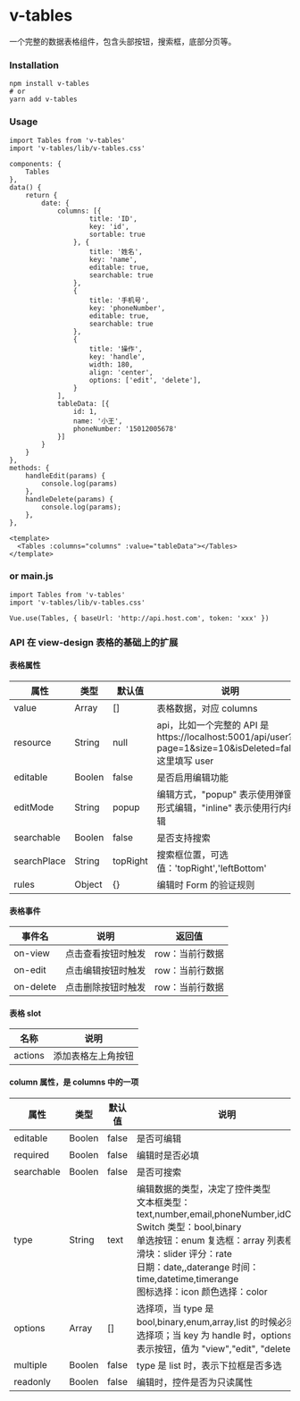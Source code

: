 # v-tables
一个完整的数据表格组件，包含头部按钮，搜索框，底部分页等。

### Installation
```
npm install v-tables
# or
yarn add v-tables
```
### Usage
```
import Tables from 'v-tables'
import 'v-tables/lib/v-tables.css'

components: {
    Tables
},
data() {
    return {
        date: {
            columns: [{
                    title: 'ID',
                    key: 'id',
                    sortable: true
                }, {
                    title: '姓名',
                    key: 'name',
                    editable: true,
                    searchable: true
                },
                {
                    title: '手机号',
                    key: 'phoneNumber',
                    editable: true,
                    searchable: true
                },
                {
                    title: '操作',
                    key: 'handle',
                    width: 180,
                    align: 'center',
                    options: ['edit', 'delete'],
                }
            ],
            tableData: [{
                id: 1,
                name: '小王',
                phoneNumber: '15012005678'
            }]
        }
    }
},
methods: {
    handleEdit(params) {
        console.log(params)
    },
    handleDelete(params) {
        console.log(params);
    },
},
```

```
<template>
  <Tables :columns="columns" :value="tableData"></Tables>
</template>
```

### or main.js
```
import Tables from 'v-tables'
import 'v-tables/lib/v-tables.css'

Vue.use(Tables, { baseUrl: 'http://api.host.com', token: 'xxx' })
```

### API 在 view-design 表格的基础上的扩展

#### 表格属性

属性        | 类型   | 默认值    | 说明
------------|--------|----------|------
value       | Array  | []       | 表格数据，对应 columns
resource    | String | null     | api，比如一个完整的 API 是 https://localhost:5001/api/user?page=1&size=10&isDeleted=false, 这里填写 user
editable    | Boolen | false    | 是否启用编辑功能
editMode    | String | popup    | 编辑方式，"popup" 表示使用弹窗的形式编辑，"inline" 表示使用行内编辑
searchable  | Boolen | false    | 是否支持搜索
searchPlace | String | topRight | 搜索框位置，可选值：'topRight','leftBottom'
rules       | Object | {}       | 编辑时 Form 的验证规则

#### 表格事件

事件名      | 说明             | 返回值
-----------|------------------|--------
on-view    | 点击查看按钮时触发 | row：当前行数据
on-edit    | 点击编辑按钮时触发 | row：当前行数据
on-delete  | 点击删除按钮时触发 | row：当前行数据

#### 表格 slot

名称    | 说明
--------|------
actions | 添加表格左上角按钮


#### column 属性，是 columns 中的一项

属性       | 类型    | 默认值  | 说明
-----------|--------|---------|-----
editable   | Boolen | false   | 是否可编辑
required   | Boolen | false   | 编辑时是否必填
searchable | Boolen | false   | 是否可搜索
type       | String | text    | 编辑数据的类型，决定了控件类型 <br> 文本框类型：text,number,email,phoneNumber,idCardNo<br>Switch 类型：bool,binary <br>单选按钮：enum 复选框：array 列表框：list<br> 滑块：slider 评分：rate<br>日期：date,,daterange 时间：time,datetime,timerange<br>图标选择：icon 颜色选择：color
options   | Array   | []      | 选择项，当 type 是 bool,binary,enum,array,list 的时候必须设置选择项；当 key 为 handle 时，options 的项表示按钮，值为 "view","edit", "delete"
multiple  | Boolen  | false   | type 是 list 时，表示下拉框是否多选
readonly  | Boolen  | false   | 编辑时，控件是否为只读属性




